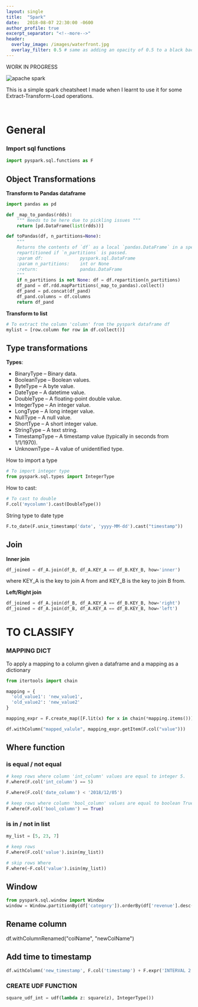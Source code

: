 ```yaml
---
layout: single
title:  "Spark"
date:   2018-08-07 22:30:00 -0600
author_profile: true
excerpt_separator: "<!--more-->"
header:
  overlay_image: /images/waterfront.jpg
  overlay_filter: 0.5 # same as adding an opacity of 0.5 to a black background
---
```


WORK IN PROGRESS

<!--more-->

<img src="/images/Apache_Spark_logo.png" alt="apache spark" class="inline"/>



This is a simple spark cheatsheet I made when I learnt to use it for some Extract-Transform-Load operations.


```py

```


```py
```
# General

### Import sql functions
```py
import pyspark.sql.functions as F
```

## Object Transformations

**Transform to Pandas dataframe**
```py
import pandas as pd

def _map_to_pandas(rdds):
    """ Needs to be here due to pickling issues """
    return [pd.DataFrame(list(rdds))]

def toPandas(df, n_partitions=None):
    """
    Returns the contents of `df` as a local `pandas.DataFrame` in a speedy fashion. The DataFrame is
    repartitioned if `n_partitions` is passed.
    :param df:              pyspark.sql.DataFrame
    :param n_partitions:    int or None
    :return:                pandas.DataFrame
    """
    if n_partitions is not None: df = df.repartition(n_partitions)
    df_pand = df.rdd.mapPartitions(_map_to_pandas).collect()
    df_pand = pd.concat(df_pand)
    df_pand.columns = df.columns
    return df_pand
```

**Transform to list**
```py
# To extract the column 'column' from the pyspark dataframe df
mylist = [row.column for row in df.collect()]
```

## Type transformations

**Types**:
- BinaryType – Binary data.
- BooleanType – Boolean values.
- ByteType – A byte value.
- DateType – A datetime value.
- DoubleType – A floating-point double value.
- IntegerType – An integer value.
- LongType – A long integer value.
- NullType – A null value.
- ShortType – A short integer value.
- StringType – A text string.
- TimestampType – A timestamp value (typically in seconds from 1/1/1970).
- UnknownType – A value of unidentified type.

How to import a type
```py
# To import integer type
from pyspark.sql.types import IntegerType
```


How to cast:
```py
# To cast to double
F.col('mycolumn').cast(DoubleType())
```

String type to date type
```py
F.to_date(F.unix_timestamp('date', 'yyyy-MM-dd').cast("timestamp"))
```

## Join

**Inner join**

```py
df_joined = df_A.join(df_B, df_A.KEY_A == df_B.KEY_B, how='inner')
```

where KEY_A is the key to join A from and KEY_B is the key to join B from.

**Left/Right join**

```py
df_joined = df_A.join(df_B, df_A.KEY_A == df_B.KEY_B, how='right')
df_joined = df_A.join(df_B, df_A.KEY_A == df_B.KEY_B, how='left')
```

# TO CLASSIFY

### MAPPING DICT
To apply a mapping to a column given a dataframe and a mapping as a dictionary
```py
from itertools import chain

mapping = {
  'old_value1': 'new_value1',
  'old_value2': 'new_value2'
}

mapping_expr = F.create_map([F.lit(x) for x in chain(*mapping.items())])

df.withColumn("mapped_valule", mapping_expr.getItem(F.col("value")))
```

## Where function

### is equal / not equal
```py
# keep rows where column 'int_column' values are equal to integer 5.
F.where(F.col('int_column') == 5)

F.where(F.col('date_column') < '2018/12/05')

# keep rows where column 'bool_column' values are equal to boolean True.
F.where(F.col('bool_column') == True)
```

### is in / not in list
```py
my_list = [5, 23, 7]

# keep rows
F.where(F.col('value').isin(my_list))

# skip rows Where
F.where(~F.col('value').isin(my_list))
```

## Window

```py
from pyspark.sql.window import Window
window = Window.partitionBy(df['category']).orderBy(df['revenue'].desc()).rangeBetween(-sys.maxsize, sys.maxsize)
```



## Rename column
df.withColumnRenamed("colName", "newColName")


## Add time to timestamp
```py
df.withColumn('new_timestamp', F.col('timestamp') + F.expr('INTERVAL 2 HOURS'))
```

### CREATE UDF FUNCTION
```py
square_udf_int = udf(lambda z: square(z), IntegerType())
```
